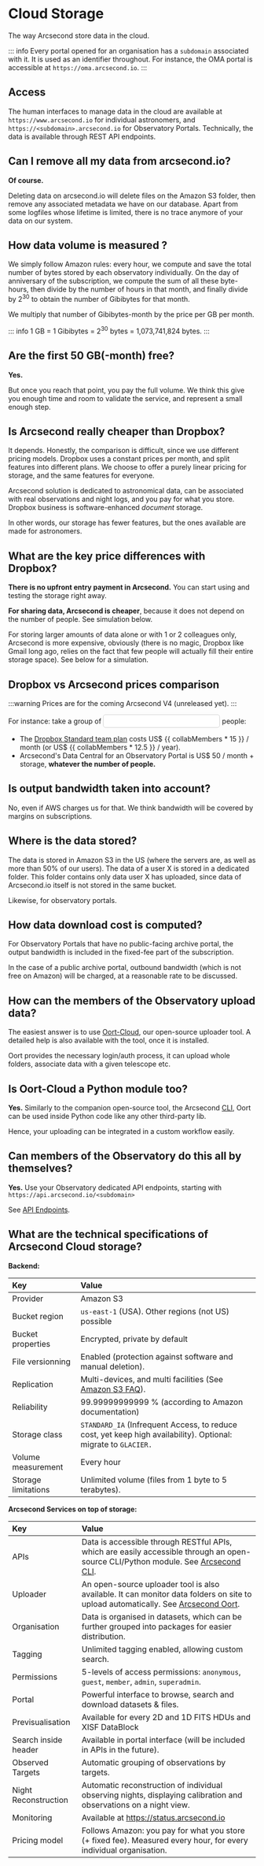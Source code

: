 <script setup>
import {ref} from 'vue';
const collabMembers = ref(5);
const gigabytesVolume = ref(1000);
</script>

# Cloud Storage

The way Arcsecond store data in the cloud.

::: info
Every portal opened for an organisation has a `subdomain` associated with it. It is used as an identifier throughout.
For instance, the OMA portal is accessible at `https://oma.arcsecond.io`.
:::

## Access

The human interfaces to manage data in the cloud are available at `https://www.arcsecond.io` for individual astronomers,
and `https://<subdomain>.arcsecond.io` for Observatory Portals. Technically, the data is available through REST API
endpoints.

## Can I remove all my data from arcsecond.io?

**Of course.**

Deleting data on arcsecond.io will delete files on the Amazon S3 folder, then remove any associated
metadata we have on our database. Apart from some logfiles whose lifetime is limited, there is no
trace anymore of your data on our system.

## How data volume is measured ?

We simply follow Amazon rules: every hour, we compute and save the total number of bytes stored by each observatory
individually. On the day of anniversary of the subscription, we compute the sum of all these byte-hours, then divide by
the number of hours in that month, and finally divide by 2<sup>30</sup> to obtain the number of Gibibytes for that
month.

We multiply that number of Gibibytes-month by the price per GB per month.

::: info
1 GB = 1 Gibibytes = 2<sup>30</sup> bytes = 1,073,741,824 bytes.
:::

## Are the first 50 GB(-month) free?

**Yes.**

But once you reach that point,
you pay the full volume. We think this give you enough time and room to validate the service, and
represent a small enough step.

## Is Arcsecond really cheaper than Dropbox?

It depends. Honestly, the comparison is difficult, since we use different pricing models. Dropbox uses a
constant prices per month, and split features into different plans. We choose to offer a purely linear
pricing for storage, and the same features for everyone.

Arcsecond solution is dedicated to astronomical data, can be associated with real observations
and night logs, and you pay for what you store. Dropbox business is software-enhanced
*document* storage.

In other words, our storage has fewer features, but the ones available are made for astronomers.

## What are the key price differences with Dropbox?

**There is no upfront entry payment in Arcsecond.** You can start using and testing
the storage right away.

**For sharing data, Arcsecond is cheaper**, because it does not depend on the number of people. See simulation below.

For storing larger amounts of data alone or with 1 or 2 colleagues only, Arcsecond is more expensive, obviously (there
is no magic, Dropbox like Gmail long ago, relies on the fact that few people will actually fill their entire storage
space). See below for a simulation.

## Dropbox vs Arcsecond prices comparison

:::warning
Prices are for the coming Arcsecond V4 (unreleased yet).
:::

For instance: take a group of
<input type="number" :min="1" :max="1000" :step="1" v-model="collabMembers"
style="font-size: large; border: 1px solid lightgray; padding: 2px; border-radius: 5px;"
/>
people:

* The [Dropbox Standard team plan](https://www.dropbox.com/plans) costs US$ {{ collabMembers * 15 }} / month (or US$ {{
  collabMembers * 12.5 }} / year).
* Arcsecond's Data Central for an Observatory Portal is US$ 50 / month + storage, **whatever
  the number of people.**

## Is output bandwidth taken into account?

No, even if AWS charges us for that. We think bandwidth will be covered by margins on subscriptions.

## Where is the data stored?

The data is stored in Amazon S3 in the US (where the servers are, as well as more than 50% of our users).
The data of a user X is stored in a dedicated folder. This folder contains only data user X has uploaded,
since data of Arcsecond.io itself is not stored in the same bucket.

Likewise, for observatory portals.

## How data download cost is computed?

For Observatory Portals that have no public-facing archive portal, the output
bandwidth is included in the fixed-fee part of the subscription.

In the case of a public archive portal, outbound bandwidth (which is not free on
Amazon) will be charged, at a reasonable rate to be discussed.

## How can the members of the Observatory upload data?

The easiest answer is to use [Oort-Cloud](https://docs.arcsecond.io/oort), our open-source uploader tool. A detailed
help is also available with the tool, once it is installed.

Oort provides the necessary login/auth process, it can upload whole folders, associate data with a given telescope etc.

## Is Oort-Cloud a Python module too?

**Yes.** Similarly to the companion open-source tool, the Arcsecond
[CLI](https://docs.arcsecond.io/cli), Oort can be used inside Python code like
any other third-party lib.

Hence, your uploading can be integrated in a custom workflow easily.

## Can members of the Observatory do this all by themselves?

**Yes.** Use your Observatory dedicated API endpoints, starting with
```https://api.arcsecond.io/<subdomain>```

See [API Endpoints](/portals/endpoints).

## What are the technical specifications of Arcsecond Cloud storage?

**Backend:**

| Key                 | Value                                                                                                          |
|:--------------------|:---------------------------------------------------------------------------------------------------------------|
| Provider            | Amazon S3                                                                                                      |
| Bucket region       | `us-east-1` (USA). Other regions (not US) possible                                                             |
| Bucket properties   | Encrypted, private by default                                                                                  |
| File versionning    | Enabled (protection against software and manual deletion).                                                     |
| Replication         | Multi-devices, and multi facilities (See [Amazon S3 FAQ](https://www.amazonaws.cn/en/s3/faqs/)).               |
| Reliability         | 99.99999999999 % (according to Amazon documentation)                                                           |
| Storage class       | `STANDARD_IA` (Infrequent Access, to reduce cost, yet keep high availability). Optional: migrate to `GLACIER.` |
| Volume measurement  | Every hour                                                                                                     |
| Storage limitations | Unlimited volume (files from 1 byte to 5 terabytes).                                                           |

**Arcsecond Services on top of storage:**

| Key                  | Value                                                                                                                                                                   |
|:---------------------|:------------------------------------------------------------------------------------------------------------------------------------------------------------------------|
| APIs                 | Data is accessible through RESTful APIs, which are easily accessible through an open-source CLI/Python module. See [Arcsecond CLI](https://github.io/arcsecond-io/cli). |
| Uploader             | An open-source uploader tool is also available. It can monitor data folders on site to upload automatically. See [Arcsecond Oort](https://github.io/arcsecond-io/oort). |
| Organisation         | Data is organised in datasets, which can be further grouped into packages for easier distribution.                                                                      |
| Tagging              | Unlimited tagging enabled, allowing custom search.                                                                                                                      |
| Permissions          | 5-levels of access permissions: `anonymous`, `guest`, `member`, `admin`, `superadmin`.                                                                                  | 
| Portal               | Powerful interface to browse, search and download datasets & files.                                                                                                     | 
| Previsualisation     | Available for every 2D and 1D FITS HDUs and XISF DataBlock                                                                                                              | 
| Search inside header | Available in portal interface (will be included in APIs in the future).                                                                                                 |
| Observed Targets     | Automatic grouping of observations by targets.                                                                                                                          |
| Night Reconstruction | Automatic reconstruction of individual observing nights, displaying calibration and observations on a night view.                                                       |
| Monitoring           | Available at https://status.arcsecond.io                                                                                                                                |
| Pricing model        | Follows Amazon: you pay for what you store (+ fixed fee). Measured every hour, for every individual organisation.                                                       |
